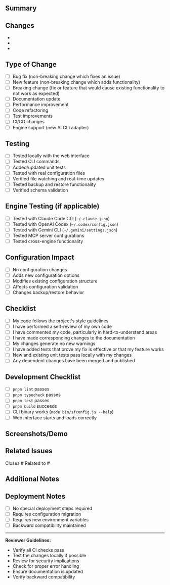## Summary

<!-- Brief description of what this PR does -->

## Changes

<!-- List the main changes made in this PR -->
- 
- 
- 

## Type of Change

<!-- Mark the relevant option with an "x" -->
- [ ] Bug fix (non-breaking change which fixes an issue)
- [ ] New feature (non-breaking change which adds functionality)
- [ ] Breaking change (fix or feature that would cause existing functionality to not work as expected)
- [ ] Documentation update
- [ ] Performance improvement
- [ ] Code refactoring
- [ ] Test improvements
- [ ] CI/CD changes
- [ ] Engine support (new AI CLI adapter)

## Testing

<!-- Describe how you tested these changes -->
- [ ] Tested locally with the web interface
- [ ] Tested CLI commands
- [ ] Added/updated unit tests
- [ ] Tested with real configuration files
- [ ] Verified file watching and real-time updates
- [ ] Tested backup and restore functionality
- [ ] Verified schema validation

## Engine Testing (if applicable)

<!-- For changes affecting specific engines, check all that apply -->
- [ ] Tested with Claude Code CLI (`~/.claude.json`)
- [ ] Tested with OpenAI Codex (`~/.codex/config.json`)
- [ ] Tested with Gemini CLI (`~/.gemini/settings.json`)
- [ ] Tested MCP server configurations
- [ ] Tested cross-engine functionality

## Configuration Impact

<!-- Check if these changes affect configuration handling -->
- [ ] No configuration changes
- [ ] Adds new configuration options
- [ ] Modifies existing configuration structure
- [ ] Affects configuration validation
- [ ] Changes backup/restore behavior

## Checklist

<!-- Ensure these requirements are met before requesting review -->
- [ ] My code follows the project's style guidelines
- [ ] I have performed a self-review of my own code
- [ ] I have commented my code, particularly in hard-to-understand areas
- [ ] I have made corresponding changes to the documentation
- [ ] My changes generate no new warnings
- [ ] I have added tests that prove my fix is effective or that my feature works
- [ ] New and existing unit tests pass locally with my changes
- [ ] Any dependent changes have been merged and published

## Development Checklist

<!-- Verify these commands pass -->
- [ ] `pnpm lint` passes
- [ ] `pnpm typecheck` passes
- [ ] `pnpm test` passes
- [ ] `pnpm build` succeeds
- [ ] CLI binary works (`node bin/sfconfig.js --help`)
- [ ] Web interface starts and loads correctly

## Screenshots/Demo

<!-- If applicable, add screenshots or a demo of the changes -->

## Related Issues

<!-- Link any related issues -->
Closes #
Related to #

## Additional Notes

<!-- Any additional information that reviewers should know -->

## Deployment Notes

<!-- Any special deployment considerations -->
- [ ] No special deployment steps required
- [ ] Requires configuration migration
- [ ] Requires new environment variables
- [ ] Backward compatibility maintained

---

**Reviewer Guidelines:**
- Verify all CI checks pass
- Test the changes locally if possible
- Review for security implications
- Check for proper error handling
- Ensure documentation is updated
- Verify backward compatibility